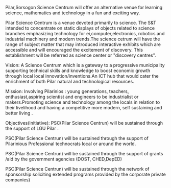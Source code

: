 Pilar,Sorsogon Science Centrum will offer an alternative venue for learning science, mathematics and technology in a fun and exciting way.

Pilar Science Centrum is a venue devoted primarily to science. The S&T intended to concentrate on static displays of objects related to science branches emphasizing technology for ei,computer,electronics, robotics and industrial machinery and modern trends.The science cetrum will have the range of subject matter that may introduced interactive exhibits which are accessible and will encouraged the excitement of discovery. This establishment will be referred as science center or "discovery centres".

Vision:
A Science Centrum which is a gateway to a progressive municipality supporting technical skills and knowledge to boost economic growth through local local innovation/inventions.An ICT hub that would cater the enrichment of both Pilar natural and technological resources.

Mission:
Involving Pilarinios : young generations, teachers, enthusiast,aspiring scientist and engineers to be industrialist or makers.Promoting science and technology among the locals in relation to their livelihood and having a competitive more modern, self sustaining and better living .

Objectives(Initiative):
PSC(Pilar Science Centrun) will be sustained through the support of LGU Pilar .

PSC(Pilar Science Centrun) will be sustained through the support of Pilarinious Professional technocrats local or around the world.

PSC(Pilar Science Centrun) will be sustained through the support of grants /aid by the government agencies (DOST, CHED,DepED)

PSC(Pilar Science Centrun) will be sustained through the network of sponsorship soliciting
extended programs provided by the corporate private companies)

